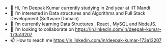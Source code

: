 - 👋 Hi, I’m Deepak Kumar currently studying in 2nd year at IIT Mandi
- 👀 I’m interested in Data structures and Algorithms and Full Stack Development (Software Domain)
- 🌱 I’m currently learning Data Structures , React , MySQL and NodeJS. 
- 💞️ I’m looking to collaborate on https://in.linkedin.com/in/deepak-kumar-173a13207
- 📫 How to reach me https://in.linkedin.com/in/deepak-kumar-173a13207

<!---
B20191/B20191 is a ✨ special ✨ repository because its `README.md` (this file) appears on your GitHub profile.
You can click the Preview link to take a look at your changes.
--->
